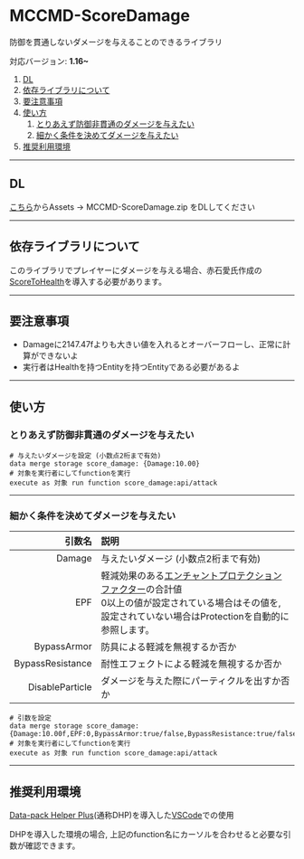 # MCCMD-ScoreDamage
防御を貫通しないダメージを与えることのできるライブラリ

対応バージョン: **1.16~**

1. [DL](#howToDL)
1. [依存ライブラリについて](#dependency)
1. [要注意事項](#precautions)
1. [使い方](#howToUse)
    1. [とりあえず防御非貫通のダメージを与えたい](#1)
    1. [細かく条件を決めてダメージを与えたい](#2)
1. [推奨利用環境](#recommended)

---
<a id="howToDL"></a>
## DL
[こちら](https://github.com/ChenCMD/MCCMD-ScoreDamage/releases/tag/1.0)からAssets -> MCCMD-ScoreDamage.zip をDLしてください

---
<a id="dependency"></a>
## 依存ライブラリについて
このライブラリでプレイヤーにダメージを与える場合、赤石愛氏作成の[ScoreToHealth](https://github.com/Ai-Akaishi/ScoreToHealth)を導入する必要があります。

---
<a id="precautions"></a>
## 要注意事項
* Damageに2147.47fよりも大きい値を入れるとオーバーフローし、正常に計算ができないよ
* 実行者はHealthを持つEntityを持つEntityである必要があるよ

---
<a id="howToUse"></a>
## 使い方

<A id="1"></a>
### とりあえず防御非貫通のダメージを与えたい
```mcfunction
# 与えたいダメージを設定 (小数点2桁まで有効)
data merge storage score_damage: {Damage:10.00}
# 対象を実行者にしてfunctionを実行
execute as 対象 run function score_damage:api/attack
```

---
<A id="2"></a>
### 細かく条件を決めてダメージを与えたい

| 引数名 | 説明 |
| -: | :- |
| Damage | 与えたいダメージ (小数点2桁まで有効) |
| EPF | 軽減効果のある[エンチャントプロテクションファクター](https://minecraft.gamepedia.com/Armor#Enchantments)の合計値 <br> 0以上の値が設定されている場合はその値を, 設定されていない場合はProtectionを自動的に参照します。|
| BypassArmor | 防具による軽減を無視するか否か |
| BypassResistance | 耐性エフェクトによる軽減を無視するか否か |
| DisableParticle | ダメージを与えた際にパーティクルを出すか否か |

```mcfunction
# 引数を設定
data merge storage score_damage: {Damage:10.00f,EPF:0,BypassArmor:true/false,BypassResistance:true/false,DisableParticle:true/false}
# 対象を実行者にしてfunctionを実行
execute as 対象 run function score_damage:api/attack
```

---
<A id="recommended"></a>
## 推奨利用環境
[Data-pack Helper Plus](https://github.com/SPGoding/datapack-language-server)(通称DHP)を導入した[VSCode](https://azure.microsoft.com/ja-jp/products/visual-studio-code/)での使用

DHPを導入した環境の場合, 上記のfunction名にカーソルを合わせると必要な引数が確認できます。
